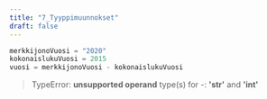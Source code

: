 ```yaml
---
title: "7_Tyyppimuunnokset"
draft: false
---
```


```python
merkkijonoVuosi = "2020"
kokonaislukuVuosi = 2015
vuosi = merkkijonoVuosi - kokonaislukuVuosi
```
>TypeError: __unsupported operand__ type(s) for _-_: __'str'__ and __'int'__
